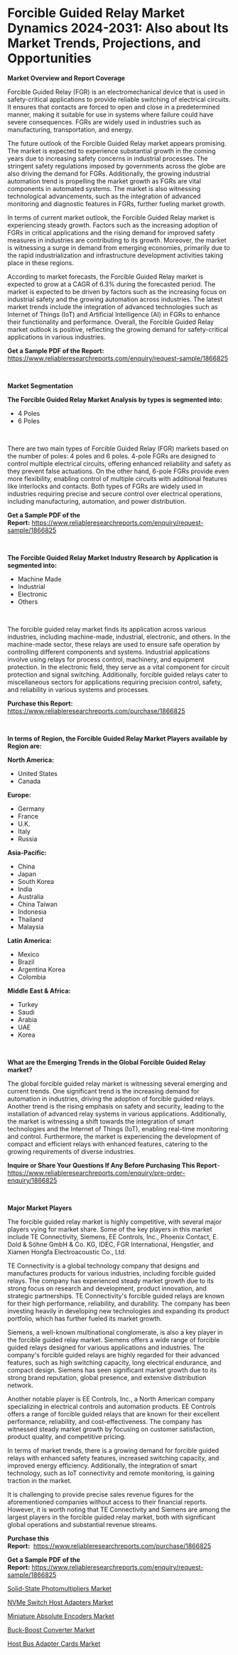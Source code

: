 <p><h1>Forcible Guided Relay Market Dynamics 2024-2031: Also about Its Market Trends, Projections, and Opportunities</h1></p><p><strong>Market Overview and Report Coverage</strong></p>
<p><p>Forcible Guided Relay (FGR) is an electromechanical device that is used in safety-critical applications to provide reliable switching of electrical circuits. It ensures that contacts are forced to open and close in a predetermined manner, making it suitable for use in systems where failure could have severe consequences. FGRs are widely used in industries such as manufacturing, transportation, and energy.</p><p>The future outlook of the Forcible Guided Relay market appears promising. The market is expected to experience substantial growth in the coming years due to increasing safety concerns in industrial processes. The stringent safety regulations imposed by governments across the globe are also driving the demand for FGRs. Additionally, the growing industrial automation trend is propelling the market growth as FGRs are vital components in automated systems. The market is also witnessing technological advancements, such as the integration of advanced monitoring and diagnostic features in FGRs, further fueling market growth.</p><p>In terms of current market outlook, the Forcible Guided Relay market is experiencing steady growth. Factors such as the increasing adoption of FGRs in critical applications and the rising demand for improved safety measures in industries are contributing to its growth. Moreover, the market is witnessing a surge in demand from emerging economies, primarily due to the rapid industrialization and infrastructure development activities taking place in these regions.</p><p>According to market forecasts, the Forcible Guided Relay market is expected to grow at a CAGR of 6.3% during the forecasted period. The market is expected to be driven by factors such as the increasing focus on industrial safety and the growing automation across industries. The latest market trends include the integration of advanced technologies such as Internet of Things (IoT) and Artificial Intelligence (AI) in FGRs to enhance their functionality and performance. Overall, the Forcible Guided Relay market outlook is positive, reflecting the growing demand for safety-critical applications in various industries.</p></p>
<p><strong>Get a Sample PDF of the Report:</strong> <a href="https://www.reliableresearchreports.com/enquiry/request-sample/1866825">https://www.reliableresearchreports.com/enquiry/request-sample/1866825</a></p>
<p>&nbsp;</p>
<p><strong>Market Segmentation</strong></p>
<p><strong>The Forcible Guided Relay Market Analysis by types is segmented into:</strong></p>
<p><ul><li>4 Poles</li><li>6 Poles</li></ul></p>
<p>&nbsp;</p>
<p><p>There are two main types of Forcible Guided Relay (FGR) markets based on the number of poles: 4 poles and 6 poles. 4-pole FGRs are designed to control multiple electrical circuits, offering enhanced reliability and safety as they prevent false actuations. On the other hand, 6-pole FGRs provide even more flexibility, enabling control of multiple circuits with additional features like interlocks and contacts. Both types of FGRs are widely used in industries requiring precise and secure control over electrical operations, including manufacturing, automation, and power distribution.</p></p>
<p><strong>Get a Sample PDF of the Report:</strong>&nbsp;<a href="https://www.reliableresearchreports.com/enquiry/request-sample/1866825">https://www.reliableresearchreports.com/enquiry/request-sample/1866825</a></p>
<p>&nbsp;</p>
<p><strong>The Forcible Guided Relay Market Industry Research by Application is segmented into:</strong></p>
<p><ul><li>Machine Made</li><li>Industrial</li><li>Electronic</li><li>Others</li></ul></p>
<p>&nbsp;</p>
<p><p>The forcible guided relay market finds its application across various industries, including machine-made, industrial, electronic, and others. In the machine-made sector, these relays are used to ensure safe operation by controlling different components and systems. Industrial applications involve using relays for process control, machinery, and equipment protection. In the electronic field, they serve as a vital component for circuit protection and signal switching. Additionally, forcible guided relays cater to miscellaneous sectors for applications requiring precision control, safety, and reliability in various systems and processes.</p></p>
<p><strong>Purchase this Report:</strong>&nbsp; <a href="https://www.reliableresearchreports.com/purchase/1866825">https://www.reliableresearchreports.com/purchase/1866825</a></p>
<p>&nbsp;</p>
<p><strong>In terms of Region, the Forcible Guided Relay Market Players available by Region are:</strong></p>
<p>
    <p> <strong> North America: </strong>
        <ul>
            <li>United States</li>
            <li>Canada</li>
        </ul>
        </p> 
    <p> <strong> Europe: </strong>
        <ul>
            <li>Germany</li>
            <li>France</li>
            <li>U.K.</li>
            <li>Italy</li>
            <li>Russia</li>
        </ul>
        </p> 
    <p> <strong> Asia-Pacific: </strong>
        <ul>
            <li>China</li>
            <li>Japan</li>
            <li>South Korea</li>
            <li>India</li>
            <li>Australia</li>
            <li>China Taiwan</li>
            <li>Indonesia</li>
            <li>Thailand</li>
            <li>Malaysia</li>
        </ul>
        </p> 
    <p> <strong> Latin America: </strong>
        <ul>
            <li>Mexico</li>
            <li>Brazil</li>
            <li>Argentina Korea</li>
            <li>Colombia</li>
        </ul>
        </p> 
    <p> <strong> Middle East & Africa: </strong>
        <ul>
            <li>Turkey</li>
            <li>Saudi</li>
            <li>Arabia</li>
            <li>UAE</li>
            <li>Korea</li>
        </ul>
    </p>
    </p>
<p>&nbsp;</p>
<p><strong>What are the Emerging Trends in the Global Forcible Guided Relay market?</strong></p>
<p><p>The global forcible guided relay market is witnessing several emerging and current trends. One significant trend is the increasing demand for automation in industries, driving the adoption of forcible guided relays. Another trend is the rising emphasis on safety and security, leading to the installation of advanced relay systems in various applications. Additionally, the market is witnessing a shift towards the integration of smart technologies and the Internet of Things (IoT), enabling real-time monitoring and control. Furthermore, the market is experiencing the development of compact and efficient relays with enhanced features, catering to the growing requirements of diverse industries.</p></p>
<p><strong>Inquire or Share Your Questions If Any Before Purchasing This Report</strong>- <a href="https://www.reliableresearchreports.com/enquiry/pre-order-enquiry/1866825">https://www.reliableresearchreports.com/enquiry/pre-order-enquiry/1866825</a></p>
<p>&nbsp;</p>
<p><strong>Major Market Players</strong></p>
<p><p>The forcible guided relay market is highly competitive, with several major players vying for market share. Some of the key players in this market include TE Connectivity, Siemens, EE Controls, Inc., Phoenix Contact, E. Dold & Söhne GmbH & Co. KG, IDEC, FGR International, Hengstler, and Xiamen Hongfa Electroacoustic Co., Ltd.</p><p>TE Connectivity is a global technology company that designs and manufactures products for various industries, including forcible guided relays. The company has experienced steady market growth due to its strong focus on research and development, product innovation, and strategic partnerships. TE Connectivity's forcible guided relays are known for their high performance, reliability, and durability. The company has been investing heavily in developing new technologies and expanding its product portfolio, which has further fueled its market growth.</p><p>Siemens, a well-known multinational conglomerate, is also a key player in the forcible guided relay market. Siemens offers a wide range of forcible guided relays designed for various applications and industries. The company's forcible guided relays are highly regarded for their advanced features, such as high switching capacity, long electrical endurance, and compact design. Siemens has seen significant market growth due to its strong brand reputation, global presence, and extensive distribution network.</p><p>Another notable player is EE Controls, Inc., a North American company specializing in electrical controls and automation products. EE Controls offers a range of forcible guided relays that are known for their excellent performance, reliability, and cost-effectiveness. The company has witnessed steady market growth by focusing on customer satisfaction, product quality, and competitive pricing.</p><p>In terms of market trends, there is a growing demand for forcible guided relays with enhanced safety features, increased switching capacity, and improved energy efficiency. Additionally, the integration of smart technology, such as IoT connectivity and remote monitoring, is gaining traction in the market.</p><p>It is challenging to provide precise sales revenue figures for the aforementioned companies without access to their financial reports. However, it is worth noting that TE Connectivity and Siemens are among the largest players in the forcible guided relay market, both with significant global operations and substantial revenue streams.</p></p>
<p><strong>Purchase this Report:</strong>&nbsp;&nbsp;<a href="https://www.reliableresearchreports.com/purchase/1866825">https://www.reliableresearchreports.com/purchase/1866825</a></p>
<p></p>
<p><strong>Get a Sample PDF of the Report:</strong>&nbsp;<a href="https://www.reliableresearchreports.com/enquiry/request-sample/1866825">https://www.reliableresearchreports.com/enquiry/request-sample/1866825</a></p>
<p><p><a href="https://github.com/julyju69/Market-Research-Report-List-1/blob/main/solid-state-photomultipliers-market.md">Solid-State Photomultipliers Market</a></p><p><a href="https://github.com/joannesouthgate/Market-Research-Report-List-1/blob/main/nvme-switch-host-adapters-market.md">NVMe Switch Host Adapters Market</a></p><p><a href="https://github.com/markusgodoy/Market-Research-Report-List-1/blob/main/miniature-absolute-encoders-market.md">Miniature Absolute Encoders Market</a></p><p><a href="https://github.com/nathandecarvalho/Market-Research-Report-List-1/blob/main/buck-boost-converter-market.md">Buck-Boost Converter Market</a></p><p><a href="https://github.com/amonskiyk/Market-Research-Report-List-2/blob/main/host-bus-adapter-cards-market.md">Host Bus Adapter Cards Market</a></p></p>